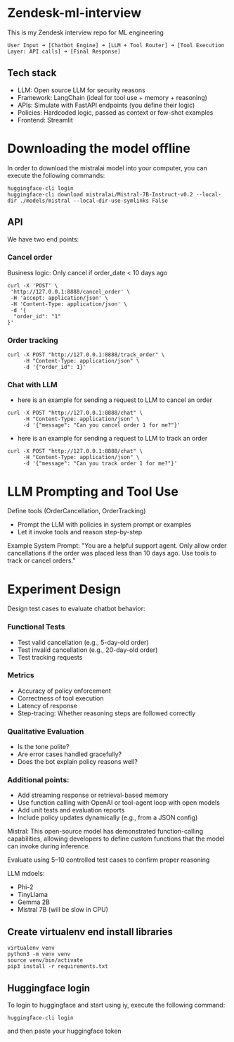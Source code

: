 # Zendesk-ml-interview
This is my Zendesk interview repo for ML engineering 
```
User Input ➜ [Chatbot Engine] ➜ [LLM + Tool Router] ➜ [Tool Execution Layer: API calls] ➜ [Final Response]
```

## Tech stack
* LLM: Open source LLM for security reasons
* Framework: LangChain (ideal for tool use + memory + reasoning)
* APIs: Simulate with FastAPI endpoints (you define their logic)
* Policies: Hardcoded logic, passed as context or few-shot examples
* Frontend: Streamlit

# Downloading the model offline
In order to download the mistralai model into your computer, you can execute the following commands:
```
huggingface-cli login
huggingface-cli download mistralai/Mistral-7B-Instruct-v0.2 --local-dir ./models/mistral --local-dir-use-symlinks False

```

## API 

We have two end points:

### Cancel order 
Business logic: Only cancel if order_date < 10 days ago

```
curl -X 'POST' \
 'http://127.0.0.1:8888/cancel_order' \
 -H 'accept: application/json' \
 -H 'Content-Type: application/json' \
 -d '{
  "order_id": "1"
}'
```

### Order tracking 

```
curl -X POST "http://127.0.0.1:8888/track_order" \
     -H "Content-Type: application/json" \
     -d '{"order_id": 1}'

```

### Chat with LLM
* here is an example for sending a request to LLM to cancel an order
```
curl -X POST "http://127.0.0.1:8888/chat" \
     -H "Content-Type: application/json" \
     -d '{"message": "Can you cancel order 1 for me?"}'

```

* here is an example for sending a request to LLM to track an order
```
curl -X POST "http://127.0.0.1:8888/chat" \
     -H "Content-Type: application/json" \
     -d '{"message": "Can you track order 1 for me?"}'

```

# LLM Prompting and Tool Use
Define tools (OrderCancellation, OrderTracking)
* Prompt the LLM with policies in system prompt or examples
* Let it invoke tools and reason step-by-step

Example System Prompt:
"You are a helpful support agent. Only allow order cancellations if the order was placed less than 10 days ago. Use tools to track or cancel orders."


# Experiment Design
Design test cases to evaluate chatbot behavior:

### Functional Tests
* Test valid cancellation (e.g., 5-day-old order)
* Test invalid cancellation (e.g., 20-day-old order)
* Test tracking requests

### Metrics
* Accuracy of policy enforcement
* Correctness of tool execution
* Latency of response
* Step-tracing: Whether reasoning steps are followed correctly

### Qualitative Evaluation
* Is the tone polite?
* Are error cases handled gracefully?
* Does the bot explain policy reasons well?

### Additional points:

* Add streaming response or retrieval-based memory
* Use function calling with OpenAI or tool-agent loop with open models
* Add unit tests and evaluation reports
* Include policy updates dynamically (e.g., from a JSON config)



Mistral: This open-source model has demonstrated function-calling capabilities, allowing developers to define custom functions that the model can invoke during inference.

Evaluate using 5–10 controlled test cases to confirm proper reasoning


LLM mdoels:

* Phi-2	
* TinyLlama
* Gemma 2B	
* Mistral 7B (will be slow in CPU)

## Create virtualenv end install libraries
```
virtualenv venv
python3 -m venv venv
source venv/bin/activate
pip3 install -r requirements.txt
``` 

## Huggingface login
To login to huggingface and start using iy, execute the following command:
```
huggingface-cli login
```
and then paste your huggingface token 